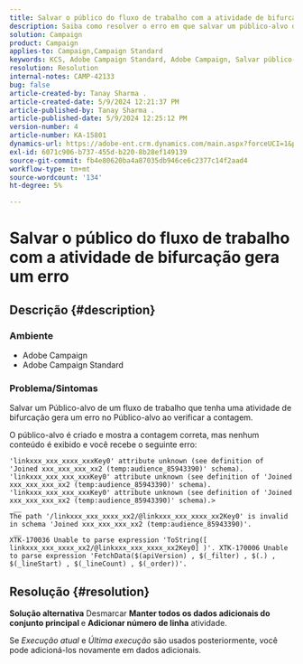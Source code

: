 ```yaml
---
title: Salvar o público do fluxo de trabalho com a atividade de bifurcação gera um erro
description: Saiba como resolver o erro em que salvar um público-alvo de um fluxo de trabalho com uma atividade de bifurcação gera um erro.
solution: Campaign
product: Campaign
applies-to: Campaign,Campaign Standard
keywords: KCS, Adobe Campaign Standard, Adobe Campaign, Salvar público-alvo, fluxo de trabalho, atividade de bifurcação, lança erro, solução de problemas
resolution: Resolution
internal-notes: CAMP-42133
bug: false
article-created-by: Tanay Sharma .
article-created-date: 5/9/2024 12:21:37 PM
article-published-by: Tanay Sharma .
article-published-date: 5/9/2024 12:25:12 PM
version-number: 4
article-number: KA-15801
dynamics-url: https://adobe-ent.crm.dynamics.com/main.aspx?forceUCI=1&pagetype=entityrecord&etn=knowledgearticle&id=5a2fa7ab-fe0d-ef11-9f89-000d3a345e57
exl-id: 6071c906-b737-455d-b220-8b28ef149139
source-git-commit: fb4e80620ba4a87035db946ce6c2377c14f2aad4
workflow-type: tm+mt
source-wordcount: '134'
ht-degree: 5%

---
```


# Salvar o público do fluxo de trabalho com a atividade de bifurcação gera um erro

## Descrição {#description}


### Ambiente

- Adobe Campaign
- Adobe Campaign Standard


### Problema/Sintomas

Salvar um Público-alvo de um fluxo de trabalho que tenha uma atividade de bifurcação gera um erro no Público-alvo ao verificar a contagem.

O público-alvo é criado e mostra a contagem correta, mas nenhum conteúdo é exibido e você recebe o seguinte erro:


```
'linkxxx_xxx_xxxx_xxxKey0' attribute unknown (see definition of 'Joined xxx_xxx_xxx_xx2 (temp:audience_85943390)' schema). 'linkxxx_xxx_xxx_xxxKey0' attribute unknown (see definition of 'Joined xxx_xxx_xxx_xx2 (temp:audience_85943390)' schema). 'linkxxx_xxx_xxx_xxxKey0' attribute unknown (see definition of 'Joined xxx_xxx_xxx_xx2 (temp:audience_85943390)' schema).>
 __
The path '/linkxxx_xxx_xxxx_xx2/@linkxxx_xxx_xxxx_xx2Key0' is invalid in schema 'Joined xxx_xxx_xxx_xx2 (temp:audience_85943390)'.
 __
XTK-170036 Unable to parse expression 'ToString([ linkxxx_xxx_xxxx_xx2/@linkxxx_xxx_xxxx_xx2Key0] )'. XTK-170006 Unable to parse expression 'FetchData($(apiVersion) , $(_filter) , $(.) , $(_lineStart) , $(_lineCount) , $(_order))'.
```



## Resolução {#resolution}


<b>Solução alternativa</b>
Desmarcar <b>Manter todos os dados adicionais do conjunto principal </b>e <b>Adicionar número de linha</b> atividade.

Se *Execução atual* e *Última execução* são usados posteriormente, você pode adicioná-los novamente em dados adicionais.
